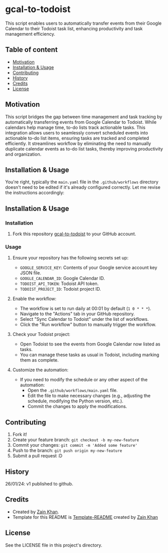 # gcal-to-todoist
This script enables users to automatically transfer events from their Google Calendar to their Todoist task list, enhancing productivity and task management efficiency.


## Table of content
- [Motivation](#motivation)
- [Installation & Usage](#installation--usage)
- [Contributing](#contributing)
- [History](#history)
- [Credits](#credits)
- [License](#license)


## Motivation
This script bridges the gap between time management and task tracking by automatically transferring events from Google Calendar to Todoist. While calendars help manage time, to-do lists track actionable tasks. This integration allows users to seamlessly convert scheduled events into actionable to-do list items, ensuring tasks are tracked and completed efficiently. It streamlines workflow by eliminating the need to manually duplicate calendar events as to-do list tasks, thereby improving productivity and organization.


## Installation & Usage
You're right, typically the `main.yaml` file in the `.github/workflows` directory doesn't need to be edited if it's already configured correctly. Let me revise the instructions accordingly:

## Installation & Usage

### Installation
1. Fork this repository [gcal-to-todoist](https://github.com/gitzain/gcal-to-todoist) to your GitHub account.

### Usage
1. Ensure your repository has the following secrets set up:
   - `GOOGLE_SERVICE_KEY`: Contents of your Google service account key JSON file.
   - `GOOGLE_CALENDAR_ID`: Google Calendar ID.
   - `TODOIST_API_TOKEN`: Todoist API token.
   - `TODOIST_PROJECT_ID`: Todoist project ID.

2. Enable the workflow:
   - The workflow is set to run daily at 00:01 by default (`1 0 * * *`).
   - Navigate to the "Actions" tab in your GitHub repository.
   - Select "Sync Calendar to Todoist" under the list of workflows.
   - Click the "Run workflow" button to manually trigger the workflow.

3. Check your Todoist project:
   - Open Todoist to see the events from Google Calendar now listed as tasks.
   - You can manage these tasks as usual in Todoist, including marking them as complete.

4. Customize the automation:
   - If you need to modify the schedule or any other aspect of the automation:
     - Open the `.github/workflows/main.yaml` file.
     - Edit the file to make necessary changes (e.g., adjusting the schedule, modifying the Python version, etc.).
     - Commit the changes to apply the modifications.


## Contributing
1. Fork it!
2. Create your feature branch: `git checkout -b my-new-feature`
3. Commit your changes: `git commit -m 'Added some feature'`
4. Push to the branch: `git push origin my-new-feature`
5. Submit a pull request :D


## History
26/01/24: v1 published to github. 


## Credits
- Created by <a href="https://iamzain.com">Zain Khan</a>.
- Template for this README is <a href="https://github.com/gitzain/template-README">Template-README</a> created by <a href="https://iamzain.com">Zain Khan</a>


## License
See the LICENSE file in this project's directory.
